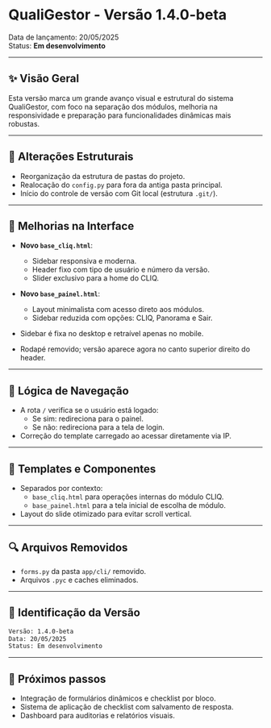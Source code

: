 # QualiGestor - Versão 1.4.0-beta

Data de lançamento: 20/05/2025  
Status: **Em desenvolvimento**

---

## ✨ Visão Geral
Esta versão marca um grande avanço visual e estrutural do sistema QualiGestor, com foco na separação dos módulos, melhoria na responsividade e preparação para funcionalidades dinâmicas mais robustas.

---

## 🔧 Alterações Estruturais
- Reorganização da estrutura de pastas do projeto.
- Realocação do `config.py` para fora da antiga pasta principal.
- Início do controle de versão com Git local (estrutura `.git/`).

---

## 🎨 Melhorias na Interface
- **Novo `base_cliq.html`**:
  - Sidebar responsiva e moderna.
  - Header fixo com tipo de usuário e número da versão.
  - Slider exclusivo para a home do CLIQ.

- **Novo `base_painel.html`**:
  - Layout minimalista com acesso direto aos módulos.
  - Sidebar reduzida com opções: CLIQ, Panorama e Sair.

- Sidebar é fixa no desktop e retraível apenas no mobile.
- Rodapé removido; versão aparece agora no canto superior direito do header.

---

## 🔄 Lógica de Navegação
- A rota `/` verifica se o usuário está logado:
  - Se sim: redireciona para o painel.
  - Se não: redireciona para a tela de login.
- Correção do template carregado ao acessar diretamente via IP.

---

## 📁 Templates e Componentes
- Separados por contexto:
  - `base_cliq.html` para operações internas do módulo CLIQ.
  - `base_painel.html` para a tela inicial de escolha de módulo.
- Layout do slide otimizado para evitar scroll vertical.

---

## 🔍 Arquivos Removidos
- `forms.py` da pasta `app/cli/` removido.
- Arquivos `.pyc` e caches eliminados.

---

## 🔖 Identificação da Versão
```txt
Versão: 1.4.0-beta
Data: 20/05/2025
Status: Em desenvolvimento
```

---

## 🚀 Próximos passos
- Integração de formulários dinâmicos e checklist por bloco.
- Sistema de aplicação de checklist com salvamento de resposta.
- Dashboard para auditorias e relatórios visuais.
